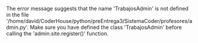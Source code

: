 The error message suggests that the name 'TrabajosAdmin' is not defined in the file '/home/david/CoderHouse/python/preEntrega3/SistemaCoder/profesores/admin.py'. Make sure you have defined the class 'TrabajosAdmin' before calling the 'admin.site.register()' function.